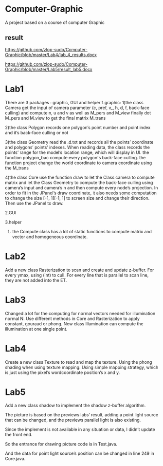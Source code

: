 # Computer-Graphic
A project based on a course of computer Graphic

## result

https://github.com/zlop-sudo/Computer-Graphic/blob/master/Lab4/lab_4_results.docx

https://github.com/zlop-sudo/Computer-Graphic/blob/master/Lab5/result_lab5.docx

# Lab1

There are 3 packages : graphic, GUI and helper
1.graphic:
1)the class Camera get the input of camera parameter 
(c, pref, v_, h, d, f, back-face culling)
and compute n, u and v
as well as M_pers and M_view
finally dot M_pers and M_view to get the final matrix M_trans

2)the class Polygon records one polygon’s point number and point index
and it’s back-face culling or not

3)the class Geometry read the .d.txt and records all the points’ coordinate and polygons’ points’ indexes. When reading data, the class records the points’ range for the model’s location range, which will display in UI.
the function polygon_bac compute every polygon's back-face culling.
the function project change the world coordinate to camera coordinate using the M_trans

4)the class Core use the function draw to let the Class camera to compute matrix and let the Class Geometry to compute the back-face culling using camera’s input and camera’s n and then compute every node’s projection.
In order to fit in the JPanel’s draw coordinate, it also needs some computation to change the size [-1, 1][-1, 1] to screen size and change their direction.
Then use the JPanel to draw.

2.GUI


3.helper
1) the Compute class has a lot of static functions to compute matrix and vector and homogeneous coordinate.



# Lab2
Add a new class Rasterization to scan and create and update z-buffer.
For every ymax, using (int) to cull.
For every line that is parallel to scan line, they are not added into the ET.





# Lab3
Changed a lot for the computing for normal vectors needed for illumination normal N.
Use different methods in Core and Rasterization to apply constant, gouraud or phong.
New class Illumination can compute the illumination at one single point.

# Lab4
Create a new class Texture to read and map the texture.
Using the phong shading when using texture mapping.
Using simple mapping strategy, which is just using the pixel’s wordcoordinate position’s x and y.

# Lab5
Add a new class shadow to implement the shadow z-buffer algorithm.


The picture is based on the previews labs’ result, adding a point light source that can be changed, and the previews parallel light is also existing.

Since the implement is not available in any situation or data, I didn’t update the front end.

So the entrance for drawing picture code is in Test.java.

And the data for point light source’s position can be changed in line 249 in Core.java.



